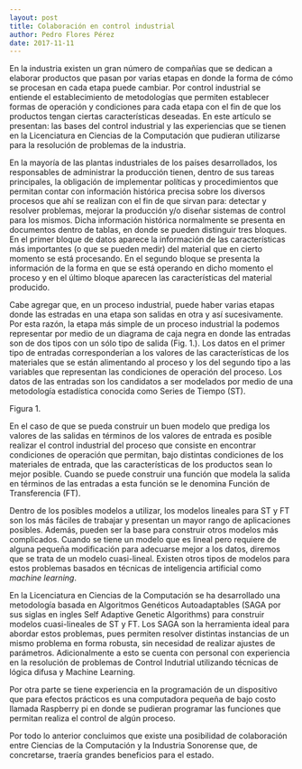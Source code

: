 ```yaml
---
layout: post
title: Colaboración en control industrial
author: Pedro Flores Pérez
date: 2017-11-11
---
```


En la industria existen un gran número de compañías que se dedican a elaborar productos que pasan por varias 
etapas en donde la forma de cómo se procesan en cada etapa puede cambiar. 
Por control industrial se entiende el establecimiento de metodologías que permiten establecer formas de operación y
condiciones para cada etapa con el fin de que los productos tengan ciertas características deseadas. En este artículo se 
presentan: las bases del control industrial y las experiencias que se tienen en la Licenciatura en Ciencias de la Computación
que pudieran utilizarse para la resolución de problemas de la industria.

En la mayoría de las plantas industriales de los países desarrollados, los responsables de administrar la producción tienen, 
dentro de sus tareas principales, la obligación de implementar políticas y procedimientos que permitan contar con información 
histórica precisa sobre los diversos procesos que ahí se realizan con el fin de que sirvan para: detectar y resolver problemas,
mejorar la producción y/o diseñar sistemas de control para los mismos. Dicha información histórica normalmente se presenta en 
documentos dentro de tablas, en donde se pueden distinguir tres bloques. En el primer bloque de datos aparece la información 
de las características más importantes (o que se pueden medir) del material que en cierto momento se está procesando.
En el segundo bloque se presenta la información de la forma en que se está operando en dicho momento el proceso y en el 
último bloque aparecen las características del material producido.

Cabe agregar que, en un proceso industrial, puede haber varias etapas donde las estradas en una etapa son salidas en otra 
y así sucesivamente. Por esta razón, la etapa más simple de un proceso industrial la podemos representar por medio de un 
diagrama de caja negra en donde las entradas son de dos tipos con un sólo tipo de salida (Fig. 1.). Los datos en el primer 
tipo de entradas corresponderían a los valores de las características de los materiales que se están alimentando al proceso 
y los del segundo tipo a las variables que representan las condiciones de operación del proceso. Los datos de las entradas 
son los candidatos a ser modelados por medio de una metodología estadística conocida como Series de Tiempo (ST).


            
Figura 1.

En el caso de que se pueda construir un buen modelo que prediga los valores de las salidas en términos de los valores de 
entrada es posible realizar el control industrial del proceso que consiste en encontrar condiciones de operación que permitan,
bajo distintas condiciones de los materiales de entrada, que las características de los productos sean lo mejor posible. 
Cuando se puede construir una función que modela la salida en términos de las entradas a esta función se le denomina 
Función de Transferencia (FT).

Dentro de los posibles modelos a utilizar, los modelos lineales para ST y FT son los más fáciles de trabajar y 
presentan un mayor rango de aplicaciones posibles. Además, pueden ser la base para construir otros modelos más complicados. 
Cuando se tiene un modelo que es lineal pero requiere de alguna pequeña modificación para adecuarse mejor a los datos, 
diremos que se trata de un modelo cuasi-lineal. Existen otros tipos de modelos para estos problemas basados en técnicas 
de inteligencia artificial como *machine learning*.

En la Licenciatura en Ciencias de la Computación se ha desarrollado una metodología basada en
Algoritmos Genéticos Autoadaptables (SAGA por sus siglas en ingles Self Adaptive Genetic Algorithms) para 
construir modelos cuasi-lineales de ST y FT. Los SAGA son la herramienta ideal para abordar estos problemas, 
pues permiten resolver distintas instancias de un mismo problema en forma robusta, 
sin necesidad de realizar ajustes de parámetros. Adicionalmente a esto se cuenta con personal con experiencia en 
la resolución de problemas de Control Indutrial utilizando técnicas de lógica difusa y Machine Learning.

Por otra parte se tiene experiencia en la programación de un dispositivo que para efectos prácticos es una 
computadora pequeña de bajo costo llamada Raspberry pi en donde se pudieran programar las funciones que permitan 
realiza el control de algún proceso.
 
Por todo lo anterior concluimos que existe una posibilidad de
colaboración entre Ciencias de la Computación y la Industria Sonorense que, de concretarse, 
traería grandes beneficios para el estado.
